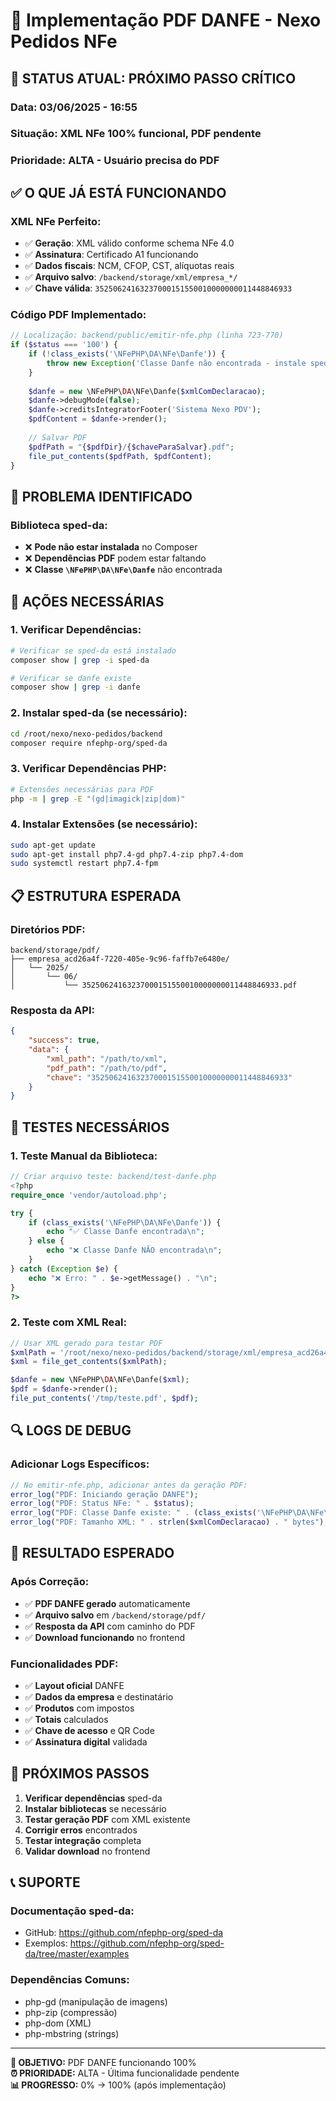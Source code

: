 # 📄 Implementação PDF DANFE - Nexo Pedidos NFe

## 🎯 **STATUS ATUAL: PRÓXIMO PASSO CRÍTICO**

### **Data:** 03/06/2025 - 16:55
### **Situação:** XML NFe 100% funcional, PDF pendente
### **Prioridade:** ALTA - Usuário precisa do PDF

## ✅ **O QUE JÁ ESTÁ FUNCIONANDO**

### **XML NFe Perfeito:**
- ✅ **Geração**: XML válido conforme schema NFe 4.0
- ✅ **Assinatura**: Certificado A1 funcionando
- ✅ **Dados fiscais**: NCM, CFOP, CST, alíquotas reais
- ✅ **Arquivo salvo**: `/backend/storage/xml/empresa_*/`
- ✅ **Chave válida**: `35250624163237000151550010000000011448846933`

### **Código PDF Implementado:**
```php
// Localização: backend/public/emitir-nfe.php (linha 723-770)
if ($status === '100') {
    if (!class_exists('\NFePHP\DA\NFe\Danfe')) {
        throw new Exception('Classe Danfe não encontrada - instale sped-da');
    }
    
    $danfe = new \NFePHP\DA\NFe\Danfe($xmlComDeclaracao);
    $danfe->debugMode(false);
    $danfe->creditsIntegratorFooter('Sistema Nexo PDV');
    $pdfContent = $danfe->render();
    
    // Salvar PDF
    $pdfPath = "{$pdfDir}/{$chaveParaSalvar}.pdf";
    file_put_contents($pdfPath, $pdfContent);
}
```

## 🚨 **PROBLEMA IDENTIFICADO**

### **Biblioteca sped-da:**
- ❌ **Pode não estar instalada** no Composer
- ❌ **Dependências PDF** podem estar faltando
- ❌ **Classe `\NFePHP\DA\NFe\Danfe`** não encontrada

## 🔧 **AÇÕES NECESSÁRIAS**

### **1. Verificar Dependências:**
```bash
# Verificar se sped-da está instalado
composer show | grep -i sped-da

# Verificar se danfe existe
composer show | grep -i danfe
```

### **2. Instalar sped-da (se necessário):**
```bash
cd /root/nexo/nexo-pedidos/backend
composer require nfephp-org/sped-da
```

### **3. Verificar Dependências PHP:**
```bash
# Extensões necessárias para PDF
php -m | grep -E "(gd|imagick|zip|dom)"
```

### **4. Instalar Extensões (se necessário):**
```bash
sudo apt-get update
sudo apt-get install php7.4-gd php7.4-zip php7.4-dom
sudo systemctl restart php7.4-fpm
```

## 📋 **ESTRUTURA ESPERADA**

### **Diretórios PDF:**
```
backend/storage/pdf/
├── empresa_acd26a4f-7220-405e-9c96-faffb7e6480e/
│   └── 2025/
│       └── 06/
│           └── 35250624163237000151550010000000011448846933.pdf
```

### **Resposta da API:**
```json
{
    "success": true,
    "data": {
        "xml_path": "/path/to/xml",
        "pdf_path": "/path/to/pdf",
        "chave": "35250624163237000151550010000000011448846933"
    }
}
```

## 🧪 **TESTES NECESSÁRIOS**

### **1. Teste Manual da Biblioteca:**
```php
// Criar arquivo teste: backend/test-danfe.php
<?php
require_once 'vendor/autoload.php';

try {
    if (class_exists('\NFePHP\DA\NFe\Danfe')) {
        echo "✅ Classe Danfe encontrada\n";
    } else {
        echo "❌ Classe Danfe NÃO encontrada\n";
    }
} catch (Exception $e) {
    echo "❌ Erro: " . $e->getMessage() . "\n";
}
?>
```

### **2. Teste com XML Real:**
```php
// Usar XML gerado para testar PDF
$xmlPath = '/root/nexo/nexo-pedidos/backend/storage/xml/empresa_acd26a4f-7220-405e-9c96-faffb7e6480e/2025/06/35250624163237000151550010000000011448846933.xml';
$xml = file_get_contents($xmlPath);

$danfe = new \NFePHP\DA\NFe\Danfe($xml);
$pdf = $danfe->render();
file_put_contents('/tmp/teste.pdf', $pdf);
```

## 🔍 **LOGS DE DEBUG**

### **Adicionar Logs Específicos:**
```php
// No emitir-nfe.php, adicionar antes da geração PDF:
error_log("PDF: Iniciando geração DANFE");
error_log("PDF: Status NFe: " . $status);
error_log("PDF: Classe Danfe existe: " . (class_exists('\NFePHP\DA\NFe\Danfe') ? 'SIM' : 'NÃO'));
error_log("PDF: Tamanho XML: " . strlen($xmlComDeclaracao) . " bytes");
```

## 🎯 **RESULTADO ESPERADO**

### **Após Correção:**
- ✅ **PDF DANFE gerado** automaticamente
- ✅ **Arquivo salvo** em `/backend/storage/pdf/`
- ✅ **Resposta da API** com caminho do PDF
- ✅ **Download funcionando** no frontend

### **Funcionalidades PDF:**
- ✅ **Layout oficial** DANFE
- ✅ **Dados da empresa** e destinatário
- ✅ **Produtos** com impostos
- ✅ **Totais** calculados
- ✅ **Chave de acesso** e QR Code
- ✅ **Assinatura digital** validada

## 🚀 **PRÓXIMOS PASSOS**

1. **Verificar dependências** sped-da
2. **Instalar bibliotecas** se necessário
3. **Testar geração PDF** com XML existente
4. **Corrigir erros** encontrados
5. **Testar integração** completa
6. **Validar download** no frontend

## 📞 **SUPORTE**

### **Documentação sped-da:**
- GitHub: https://github.com/nfephp-org/sped-da
- Exemplos: https://github.com/nfephp-org/sped-da/tree/master/examples

### **Dependências Comuns:**
- php-gd (manipulação de imagens)
- php-zip (compressão)
- php-dom (XML)
- php-mbstring (strings)

---

**🎯 OBJETIVO:** PDF DANFE funcionando 100%  
**⏰ PRIORIDADE:** ALTA - Última funcionalidade pendente  
**📊 PROGRESSO:** 0% → 100% (após implementação)
